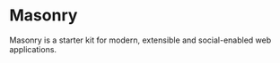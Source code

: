 Masonry
=======

Masonry is a starter kit for modern, extensible and social-enabled web applications.